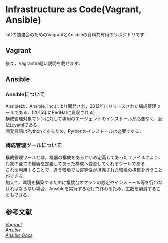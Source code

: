 # Infrastructure as Code(Vagrant, Ansible)

IaCの勉強会のためのVagrantとAnsibleの資料共有用のリポジトリです．

## Vagrant

後々，Vagrantの軽い説明を載せます．

## Ansible

### Ansibleについて

Ansibleは，Ansible, Inc.により開発され，2012年にリリースされた構成管理ツールである．(2015年にRedHatに買収される)  
構成管理対象マシンに対して専用のエージェントのインストールが必要なく，記法はyamlである．  
開発言語はPythonであるため，Pythonのインストールは必要である．  

### 構成管理ツールについて

構成管理ツールとは，機器の構成をあらかじめ定義してあったファイルにより，対象の全ての機器を定義してあった構成へ変更してくれるツールである．  
これを利用することで，違う環境でも冪等性が担保された環境の構築を行うことができる．  
加えて，環境を構築するために複数台のマシンの設定やインストール等を行わなければならない場合，Ansibleを実行するだけで終わるため，工数を削減することもできる．  

## 参考文献

[*Vagrant*](https://www.vagrantup.com/)  
[*Ansible*](https://www.ansible.com/)  
[*Ansible Docs*](https://docs.ansible.com/)  
